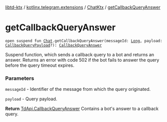 [libtd-ktx](../../index.md) / [kotlinx.telegram.extensions](../index.md) / [ChatKtx](index.md) / [getCallbackQueryAnswer](./get-callback-query-answer.md)

# getCallbackQueryAnswer

`open suspend fun `[`Chat`](https://tdlibx.github.io/td/docs/org/drinkless/td/libcore/telegram/TdApi/Chat.html)`.getCallbackQueryAnswer(messageId: `[`Long`](https://kotlinlang.org/api/latest/jvm/stdlib/kotlin/-long/index.html)`, payload: `[`CallbackQueryPayload`](https://tdlibx.github.io/td/docs/org/drinkless/td/libcore/telegram/TdApi/CallbackQueryPayload.html)`?): `[`CallbackQueryAnswer`](https://tdlibx.github.io/td/docs/org/drinkless/td/libcore/telegram/TdApi/CallbackQueryAnswer.html)

Suspend function, which sends a callback query to a bot and returns an answer. Returns an error
with code 502 if the bot fails to answer the query before the query timeout expires.

### Parameters

`messageId` - Identifier of the message from which the query originated.

`payload` - Query payload.

**Return**
[TdApi.CallbackQueryAnswer](https://tdlibx.github.io/td/docs/org/drinkless/td/libcore/telegram/TdApi/CallbackQueryAnswer.html) Contains a bot's answer to a callback query.

